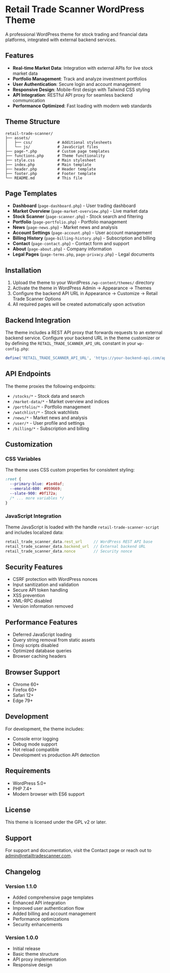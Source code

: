 # Retail Trade Scanner WordPress Theme

A professional WordPress theme for stock trading and financial data platforms, integrated with external backend services.

## Features

- **Real-time Market Data**: Integration with external APIs for live stock market data
- **Portfolio Management**: Track and analyze investment portfolios
- **User Authentication**: Secure login and account management
- **Responsive Design**: Mobile-first design with Tailwind CSS styling
- **API Integration**: RESTful API proxy for seamless backend communication
- **Performance Optimized**: Fast loading with modern web standards

## Theme Structure

```
retail-trade-scanner/
├── assets/
│   ├── css/           # Additional stylesheets
│   └── js/            # JavaScript files
├── page-*.php         # Custom page templates
├── functions.php      # Theme functionality
├── style.css          # Main stylesheet
├── index.php          # Main template
├── header.php         # Header template
├── footer.php         # Footer template
└── README.md          # This file
```

## Page Templates

- **Dashboard** (`page-dashboard.php`) - User trading dashboard
- **Market Overview** (`page-market-overview.php`) - Live market data
- **Stock Scanner** (`page-scanner.php`) - Stock search and filtering
- **Portfolio** (`page-portfolio.php`) - Portfolio management
- **News** (`page-news.php`) - Market news and analysis
- **Account Settings** (`page-account.php`) - User account management
- **Billing History** (`page-billing-history.php`) - Subscription and billing
- **Contact** (`page-contact.php`) - Contact form and support
- **About** (`page-about.php`) - Company information
- **Legal Pages** (`page-terms.php`, `page-privacy.php`) - Legal documents

## Installation

1. Upload the theme to your WordPress `/wp-content/themes/` directory
2. Activate the theme in WordPress Admin → Appearance → Themes
3. Configure the backend API URL in Appearance → Customize → Retail Trade Scanner Options
4. All required pages will be created automatically upon activation

## Backend Integration

The theme includes a REST API proxy that forwards requests to an external backend service. Configure your backend URL in the theme customizer or by defining the `RETAIL_TRADE_SCANNER_API_URL` constant in your `wp-config.php`:

```php
define('RETAIL_TRADE_SCANNER_API_URL', 'https://your-backend-api.com/api');
```

## API Endpoints

The theme proxies the following endpoints:

- `/stocks/*` - Stock data and search
- `/market-data/*` - Market overview and indices  
- `/portfolio/*` - Portfolio management
- `/watchlist/*` - Stock watchlists
- `/news/*` - Market news and analysis
- `/user/*` - User profile and settings
- `/billing/*` - Subscription and billing

## Customization

### CSS Variables

The theme uses CSS custom properties for consistent styling:

```css
:root {
  --primary-blue: #1e40af;
  --emerald-600: #059669;
  --slate-900: #0f172a;
  /* ... more variables */
}
```

### JavaScript Integration

Theme JavaScript is loaded with the handle `retail-trade-scanner-script` and includes localized data:

```javascript
retail_trade_scanner_data.rest_url     // WordPress REST API base
retail_trade_scanner_data.backend_url  // External backend URL
retail_trade_scanner_data.nonce        // Security nonce
```

## Security Features

- CSRF protection with WordPress nonces
- Input sanitization and validation
- Secure API token handling
- XSS prevention
- XML-RPC disabled
- Version information removed

## Performance Features

- Deferred JavaScript loading
- Query string removal from static assets
- Emoji scripts disabled
- Optimized database queries
- Browser caching headers

## Browser Support

- Chrome 60+
- Firefox 60+
- Safari 12+
- Edge 79+

## Development

For development, the theme includes:

- Console error logging
- Debug mode support
- Hot reload compatible
- Development vs production API detection

## Requirements

- WordPress 5.0+
- PHP 7.4+
- Modern browser with ES6 support

## License

This theme is licensed under the GPL v2 or later.

## Support

For support and documentation, visit the Contact page or reach out to admin@retailtradescanner.com.

## Changelog

### Version 1.1.0
- Added comprehensive page templates
- Enhanced API integration
- Improved user authentication flow
- Added billing and account management
- Performance optimizations
- Security enhancements

### Version 1.0.0
- Initial release
- Basic theme structure
- API proxy implementation
- Responsive design